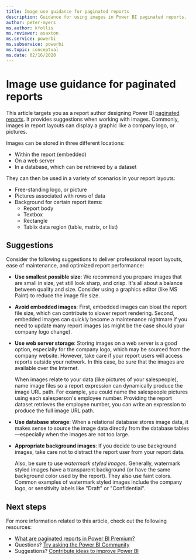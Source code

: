 ```yaml
---
title: Image use guidance for paginated reports
description: Guidance for using images in Power BI paginated reports.
author: peter-myers
ms.author: kfollis
ms.reviewer: asaxton
ms.service: powerbi
ms.subservice: powerbi
ms.topic: conceptual
ms.date: 02/16/2020
---
```


# Image use guidance for paginated reports

This article targets you as a report author designing Power BI [paginated reports](../paginated-reports/paginated-reports-report-builder-power-bi.md). It provides suggestions when working with images. Commonly, images in report layouts can display a graphic like a company logo, or pictures.

Images can be stored in three different locations:

- Within the report (embedded)
- On a web server
- In a database, which can be retrieved by a dataset

They can then be used in a variety of scenarios in your report layouts:

- Free-standing logo, or picture
- Pictures associated with rows of data
- Background for certain report items:
  - Report body
  - Textbox
  - Rectangle
  - Tablix data region (table, matrix, or list)

## Suggestions

Consider the following suggestions to deliver professional report layouts, ease of maintenance, and optimized report performance:

- **Use smallest possible size**: We recommend you prepare images that are small in size, yet still look sharp, and crisp. It's all about a balance between quality and size. Consider using a graphics editor (like MS Paint) to reduce the image file size.
- **Avoid embedded images**: First, embedded images can bloat the report file size, which can contribute to slower report rendering. Second, embedded images can quickly become a maintenance nightmare if you need to update many report images (as might be the case should your company logo change).
- **Use web server storage**: Storing images on a web server is a good option, especially for the company logo, which may be sourced from the company website. However, take care if your report users will access reports outside your network. In this case, be sure that the images are available over the Internet.

    When images relate to your data (like pictures of your salespeople), name image files so a report expression can dynamically produce the image URL path. For example, you could name the salespeople pictures using each salesperson's employee number. Providing the report dataset retrieves the employee number, you can write an expression to produce the full image URL path.
- **Use database storage**: When a relational database stores image data, it makes sense to source the image data directly from the database tables—especially when the images are not too large.
- **Appropriate background images**: If you decide to use background images, take care not to distract the report user from your report data. 

    Also, be sure to use _watermark styled images_. Generally, watermark styled images have a transparent background (or have the same background color used by the report). They also use faint colors. Common examples of watermark styled images include the company logo, or sensitivity labels like "Draft" or "Confidential".

## Next steps

For more information related to this article, check out the following resources:

- [What are paginated reports in Power BI Premium?](../paginated-reports/paginated-reports-report-builder-power-bi.md)
- Questions? [Try asking the Power BI Community](https://community.powerbi.com/)
- Suggestions? [Contribute ideas to improve Power BI](https://ideas.powerbi.com/)

